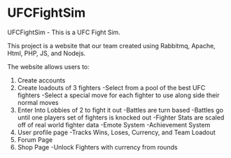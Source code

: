 # UFCFightSim
UFCFightSim - This is a UFC Fight Sim. 

This project is a website that our team created using Rabbitmq, Apache, Html, PHP, JS, and Nodejs. 

The website allows users to:
1. Create accounts 
2. Create loadouts of 3 fighters
    -Select from a pool of the best UFC fighters
    -Select a special move for each fighter to use along side their normal moves
3. Enter Into Lobbies of 2 to fight it out
    -Battles are turn based
    -Battles go until one players set of fighters is knocked out
    -Fighter Stats are scaled off of real world fighter data
    -Emote System
    -Achievement System
4. User profile page 
    -Tracks Wins, Loses, Currency, and Team Loadout
5. Forum Page
6. Shop Page 
    -Unlock Fighters with currency from rounds

